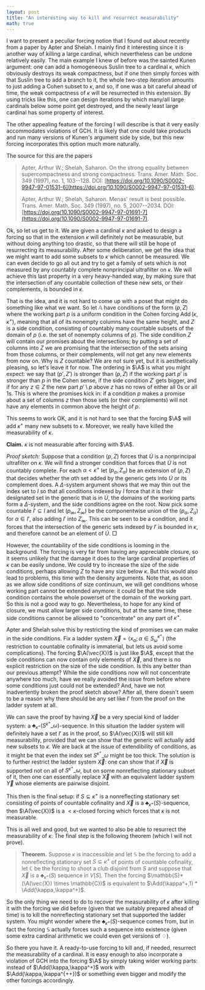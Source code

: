 ```yaml
---
layout: post
title: "An interesting way to kill and resurrect measurability"
math: true
---
```


I want to present a peculiar forcing notion that I found out about recently from a paper by Apter and Shelah. 
I mainly find it interesting since it is another way of killing a large cardinal,
which nevertheless can be undone relatively easily. The main example I knew of before was the sainted Kunen argument: one can add a 
homogeneous Suslin tree to a cardinal $\kappa$, which obviously destroys its weak compactness, but if one then simply forces
with that Suslin tree to add a branch to it, the whole two-step iteration amounts to just adding a Cohen subset to $\kappa$,
and so, if one was a bit careful ahead of time, the weak compactness of $\kappa$ will be resurrected in this extension.
By using tricks like this, one can design iterations by which many/all large cardinals below some point get destroyed,
and the newly least large cardinal has some property of interest.

The other appealing feature of the forcing I will describe is that it very easily accommodates violations of
GCH. It is likely that one could take products and run many versions of Kunen's argument side by side, but
this new forcing incorporates this option much more naturally.

The source for this are the papers
> Apter, Arthur W.; Shelah, Saharon. On the strong equality between supercompactness and strong compactness. Trans. Amer. Math. Soc. 349 (1997), no. 1, 103--128. DOI: [https://doi.org/10.1090/S0002-9947-97-01531-6](https://doi.org/10.1090/S0002-9947-97-01531-6).
>
> Apter, Arthur W.; Shelah, Saharon. Menas' result is best possible. Trans. Amer. Math. Soc. 349 (1997), no. 5, 2007--2034. DOI: [https://doi.org/10.1090/S0002-9947-97-01691-7](https://doi.org/10.1090/S0002-9947-97-01691-7).

Ok, so let us get to it. We are given a cardinal $\kappa$ and asked to design a forcing so that in
the extension $\kappa$ will definitely not be measurable, but without doing anything too drastic, so that there will still be
hope of resurrecting its measurability. After some deliberation, we get the idea that we might want to add some subsets to
$\kappa$ which cannot be measured. We can even decide to go all out and try to get a family of sets which is not measured
by any countably complete nonprincipal ultrafilter on $\kappa$. We will achieve this last property in a very heavy-handed way,
by making sure that the intersection of any countable collection of these new sets, or their complements, is bounded
in $\kappa$.

That is the idea, and it is not hard to come up with a poset that might do something like what we want.
So let $\newcommand{\A}{\mathbb{A}} \A$ have conditions of the form $(p,Z)$ where the working part $p$
is a uniform condition in the Cohen forcing $\DeclareMathOperator{\Add}{\mathrm{Add}} \Add(\kappa,\kappa^+)$, meaning
that all of its nonempty columns have the same height, and $Z$ is a side condition, consisting of countably many
countable subsets of the domain of $p$ (i.e. the set of nonempty columns of $p$). 
The side condition $Z$ will contain our promises about the intersections; by putting a set of columns into $Z$ we are promising
that the intersection of the sets arising from those columns, or their complements, will not get any new elements from now on.
Why is $Z$ countable? We are not sure yet, but it is aesthetically pleasing, so let's leave it for now. 
The ordering in $\A$ is what you might expect: we say that $(p',Z')$ is stronger than $(p,Z)$ if the working
part $p'$ is stronger than $p$ in the Cohen sense, if the side condition $Z'$ gets bigger, and if for any
$z\in Z$ the new part $p'\setminus p$ above $z$ has no rows of either all 0s or all 1s. This is where the promises
kick in: if a condition $p$ makes a promise about a set of columns $z$ then those sets (or their complements)
will not have any elements in common above the height of $p$.

This seems to work OK, and it is not hard to see that the forcing $\A$ will add $\kappa^+$ many new
subsets to $\kappa$. Moreover, we really have killed the measurability of $\kappa$.

**Claim.** $\kappa$ is not measurable after forcing with $\A$.

*Proof sketch:* Suppose that a condition $(p,Z)$ forces that $\dot{U}$ is a nonprincipal ultrafilter on $\kappa$. We will
find a stronger condition that forces that $\dot{U}$ is not countably complete. For each $\alpha<\kappa^+$
let $(p_\alpha,Z_\alpha)$ be an extension of $(p,Z)$ that decides whether the $\alpha$th set added by
the generic gets into $\dot{U}$ or its complement does. A $\Delta$-system argument shows that we may
thin out the index set to $I$ so that all conditions indexed by $I$
force that it is their designated set in the generic that is in
$\dot{U}$, the domains of the working parts form a $\Delta$-system, and the side conditions agree
on the root. Now pick some countable $I'\subseteq I$ and let $(p_\infty,Z_\infty)$ be the componentwise
union of the $(p_\alpha,Z_\alpha)$ for $\alpha\in I'$, also adding $I'$ into $Z_\infty$.
This can be seen to be a condition, and it forces that the intersection of the generic sets indexed
by $I'$ is bounded in $\kappa$, and therefore cannot be an element of $\dot{U}$. $\Box$

However, the countability of the side conditions is looming in the background.
The forcing is very far from having any appreciable closure, so it seems unlikely that
the damage it does to the large cardinal properties of $\kappa$ can be easily undone. We could try
to increase the size of the side conditions, perhaps allowing $Z$ to have any size below $\kappa$.
But this would also lead to problems, this time with the density arguments. Note that, as soon as
we allow side conditions of size continuum, we will get conditions whose working part cannot be extended anymore:
it could be that the side condition contains the whole powerset of the domain of the working part.
So this is not a good way to go. Nevertheless, to hope for any kind of closure, we must allow larger side
conditions, but at the same time, these side conditions cannot be allowed to "concentrate" on any
part of $\kappa^+$.

Apter and Shelah solve this by restricting the kind of promises we can make in the side conditions.
Fix a ladder system $\vec{X}=\langle x_\alpha; \alpha\in S^{\kappa^+}_\omega\rangle$ (the restriction
to countable cofinality is immaterial, but lets us avoid some complications). The forcing
$\A(\vec{X})$ is just like $\A$, except that the side conditions can now contain only elements
of $\vec{X}$, and there is no explicit restriction on the size of the side condition. 
Is this any better than our previous attempt? While the side conditions now
will not concentrate anywhere too much, have we really avoided the issue from before where some conditions just could
not be extended? And, have we not inadvertently broken the proof sketch above? After all, there doesn't seem to be
a reason why there should be any set like $I'$ from the proof on the ladder system at all.

We can save the proof by having $\vec{X}$ be a very special kind of ladder system: a $\clubsuit_{\kappa^+}(S^{\kappa^+}\_\omega)$-sequence.
In this situation the ladder system will definitely have a set $I'$ as in the proof, so $\A(\vec{X})$ will still kill measurability,
provided that we can show that the generic will actually add new subsets to $\kappa$. We are back at the issue of extendibility
of conditions, as it might be that even the index set $S^{\kappa^+}\_\omega$ might be too thick. 
The solution is to further restrict the ladder system $\vec{X}$: one can show that if $\vec{X}$ is supported not on
all of $S^{\kappa^+}\_\omega$, but on some nonreflecting stationary subset of it, then one can essentially replace
$\vec{X}$ with an equivalent ladder system $\vec{Y}$ whose elements are pairwise disjoint.

This then is the final setup: if $S\subseteq \kappa^+$ is a nonreflecting stationary set consisting of points of countable
cofinality and $\vec{X}$ is a $\clubsuit_{\kappa^+}(S)$-sequence, then $\A(\vec{X})$ is a $<\kappa$-closed forcing
which forces that $\kappa$ is not measurable.

This is all well and good, but we wanted to also be able to resurrect the measurability of $\kappa$. The final step is the following
theorem (which I will not prove).

> **Theorem.** Suppose $\kappa$ is inaccessible and let $\mathbb{S}$ be the forcing to add a nonreflecting stationary set $S\subseteq\kappa^+$
> of points of countable cofinality, let $\mathbb{C}$ be the forcing to shoot a club disjoint from $S$ and suppose that $\vec{X}$ is a
> $\clubsuit_{\kappa^+}(S)$ sequence in $V[S]$. Then the forcing $\mathbb{S}*(\A(\vec{X}) \times \mathbb{C})$ is equivalent to
> $\Add(\kappa^+,1) * \Add(\kappa,\kappa^+)$.

So the only thing we need to do to recover the measurability of $\kappa$ after killing it with the forcing we did before (given that we suitably prepared ahead of time) is to
kill the nonreflecting stationary set that supported the ladder system. You might wonder where the $\clubsuit_{\kappa^+}(S)$-sequence comes from, but in fact
the forcing $\mathbb{S}$ actually forces such a sequence into existence (given some extra cardinal arithmetic we could even get versions of $\diamondsuit$).

So there you have it. A ready-to-use forcing to kill and, if needed, resurrect the measurability of a cardinal. It is easy enough to 
also incorporate a violation of GCH into the forcing $\A$ by simply taking wider working parts: instead of $\Add(\kappa,\kappa^+)$ work
with $\Add(\kappa,\kappa^{++})$ or something even bigger and modify the other forcings accordingly.